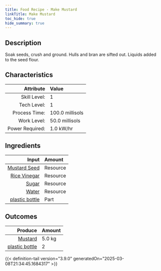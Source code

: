 ```yaml
---
title: Food Recipe - Make Mustard
linkTitle: Make Mustard
toc_hide: true
hide_summary: true
---
```

<!-- This is generated by the MarsSim HelpGenertor, do not edit. -->

## Description
Soak seeds, crush and ground. Hulls and bran are sifted out. Liquids added to the seed flour.

## Characteristics

| Attribute      | Value |
|--------:|:------|
|Skill Level:|1|
|Tech Level:|1|
|Process Time:|100.0 millisols|
|Work Level:|50.0 millisols|
|Power Required:|1.0 kW/hr|

## Ingredients

| Input      | Amount |
|--------:|:------|
|[Mustard Seed](/docs/definitions/resource/mustard-seed)|Resource|0.5 kg|
|[Rice Vinegar](/docs/definitions/resource/rice-vinegar)|Resource|0.1 kg|
|[Sugar](/docs/definitions/resource/sugar)|Resource|0.4 kg|
|[Water](/docs/definitions/resource/water)|Resource|4.0 kg|
|[plastic bottle](/docs/definitions/part/plastic-bottle)|Part|2|

## Outcomes


| Produce      | Amount |
|--------:|:------|
|[Mustard](/docs/definitions/resource/mustard)|5.0 kg|
|[plastic bottle](/docs/definitions/part/plastic-bottle)|2|



{{< definition-tail version="3.9.0" generatedOn="2025-03-08T21:34:45.1684317" >}}




